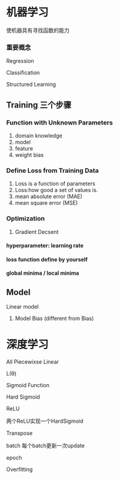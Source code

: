 # 机器学习
使机器具有寻找函数的能力
### 重要概念
Regression

Classification

Structured Learning
## Training 三个步骤
### Function with Unknown Parameters
1. domain knowledge
2. model
3. feature
4. weight bias
### Define Loss from Training Data
1. Loss is a function of parameters
2. Loss:how good a set of values is.
3. mean absolute error (MAE)
4. mean square error (MSE)
### Optimization
1. Gradient Decsent
   
#### hyperparameter: learning rate
#### loss function define by yourself
#### global minima / local minima

## Model
Linear model
1. Model Bias (different from Bias)

# 深度学习
All Piecewixse Linear 

L(θ)



Sigmoid Function

Hard Sigmoid

ReLU

两个ReLU实现一个HardSigmoid

Transpose

batch 每个batch更新一次update

epoch

Overfitting